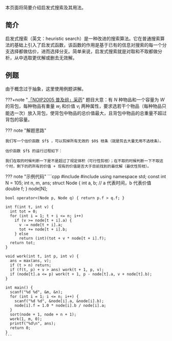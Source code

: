 本页面将简要介绍启发式搜索及其用法。

## 简介

启发式搜索（英文：heuristic search）是一种改进的搜索算法。它在普通搜索算法的基础上引入了启发式函数，该函数的作用是基于已有的信息对搜索的每一个分支选择都做估价，进而选择分支。简单来说，启发式搜索就是对取和不取都做分析，从中选取更优解或删去无效解。

## 例题

由于概念过于抽象，这里使用例题讲解。

???+note "[「NOIP2005 普及组」采药](https://www.luogu.com.cn/problem/P1048)"
    题目大意：有 $N$ 种物品和一个容量为 $W$ 的背包，每种物品有重量 $w_i$ 和价值 $v_i$ 两种属性，要求选若干个物品（每种物品只能选一次）放入背包，使背包中物品的总价值最大，且背包中物品的总重量不超过背包的容量。

??? note "解题思路"

    我们写一个估价函数 $f$ ，可以剪掉所有无效的 $0$ 枝条（就是剪去大量无用不选枝条）。
    
    估价函数 $f$ 的运行过程如下：
    
    我们在取的时候判断一下是不是超过了规定体积（可行性剪枝）；在不取的时候判断一下不取这个时，剩下的药所有的价值 + 现有的价值是否大于目前找到的最优解（最优性剪枝）。

??? note "示例代码"
    ```cpp
    #include <algorithm>
    #include <cstdio>
    using namespace std;
    const int N = 105;
    int n, m, ans;
    struct Node {
      int a, b;  // a 代表时间，b 代表价值
      double f;
    } node[N];
    
    bool operator<(Node p, Node q) { return p.f > q.f; }
    
    int f(int t, int v) {
      int tot = 0;
      for (int i = 1; t + i <= n; i++)
        if (v >= node[t + i].a) {
          v -= node[t + i].a;
          tot += node[t + i].b;
        } else
          return (int)(tot + v * node[t + i].f);
      return tot;
    }
    
    void work(int t, int p, int v) {
      ans = max(ans, v);
      if (t > n) return;
      if (f(t, p) + v > ans) work(t + 1, p, v);
      if (node[t].a <= p) work(t + 1, p - node[t].a, v + node[t].b);
    }
    
    int main() {
      scanf("%d %d", &m, &n);
      for (int i = 1; i <= n; i++) {
        scanf("%d %d", &node[i].a, &node[i].b);
        node[i].f = 1.0 * node[i].b / node[i].a;
      }
      sort(node + 1, node + n + 1);
      work(1, m, 0);
      printf("%d\n", ans);
      return 0;
    }
    ```
